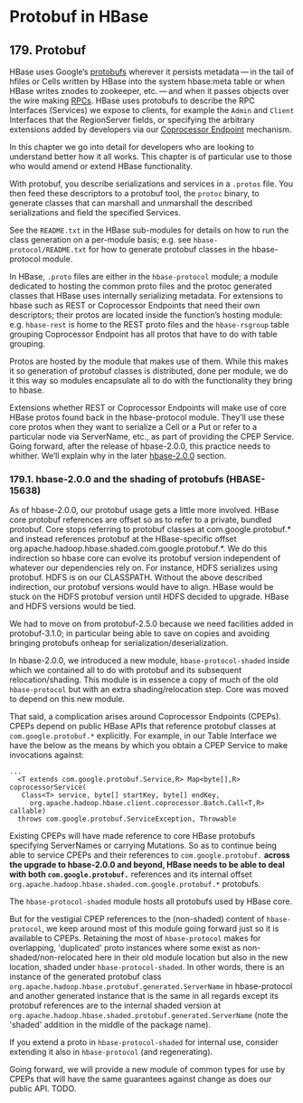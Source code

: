 

# Protobuf in HBase

## 179\. Protobuf

HBase uses Google’s [protobufs](https://developers.google.com/protocol-buffers/) wherever it persists metadata — in the tail of hfiles or Cells written by HBase into the system hbase:meta table or when HBase writes znodes to zookeeper, etc. — and when it passes objects over the wire making [RPCs](#hbase.rpc). HBase uses protobufs to describe the RPC Interfaces (Services) we expose to clients, for example the `Admin` and `Client` Interfaces that the RegionServer fields, or specifying the arbitrary extensions added by developers via our [Coprocessor Endpoint](#cp) mechanism.

In this chapter we go into detail for developers who are looking to understand better how it all works. This chapter is of particular use to those who would amend or extend HBase functionality.

With protobuf, you describe serializations and services in a `.protos` file. You then feed these descriptors to a protobuf tool, the `protoc` binary, to generate classes that can marshall and unmarshall the described serializations and field the specified Services.

See the `README.txt` in the HBase sub-modules for details on how to run the class generation on a per-module basis; e.g. see `hbase-protocol/README.txt` for how to generate protobuf classes in the hbase-protocol module.

In HBase, `.proto` files are either in the `hbase-protocol` module; a module dedicated to hosting the common proto files and the protoc generated classes that HBase uses internally serializing metadata. For extensions to hbase such as REST or Coprocessor Endpoints that need their own descriptors; their protos are located inside the function’s hosting module: e.g. `hbase-rest` is home to the REST proto files and the `hbase-rsgroup` table grouping Coprocessor Endpoint has all protos that have to do with table grouping.

Protos are hosted by the module that makes use of them. While this makes it so generation of protobuf classes is distributed, done per module, we do it this way so modules encapsulate all to do with the functionality they bring to hbase.

Extensions whether REST or Coprocessor Endpoints will make use of core HBase protos found back in the hbase-protocol module. They’ll use these core protos when they want to serialize a Cell or a Put or refer to a particular node via ServerName, etc., as part of providing the CPEP Service. Going forward, after the release of hbase-2.0.0, this practice needs to whither. We’ll explain why in the later [hbase-2.0.0](#shaded.protobuf) section.

### 179.1\. hbase-2.0.0 and the shading of protobufs (HBASE-15638)

As of hbase-2.0.0, our protobuf usage gets a little more involved. HBase core protobuf references are offset so as to refer to a private, bundled protobuf. Core stops referring to protobuf classes at com.google.protobuf.* and instead references protobuf at the HBase-specific offset org.apache.hadoop.hbase.shaded.com.google.protobuf.*. We do this indirection so hbase core can evolve its protobuf version independent of whatever our dependencies rely on. For instance, HDFS serializes using protobuf. HDFS is on our CLASSPATH. Without the above described indirection, our protobuf versions would have to align. HBase would be stuck on the HDFS protobuf version until HDFS decided to upgrade. HBase and HDFS versions would be tied.

We had to move on from protobuf-2.5.0 because we need facilities added in protobuf-3.1.0; in particular being able to save on copies and avoiding bringing protobufs onheap for serialization/deserialization.

In hbase-2.0.0, we introduced a new module, `hbase-protocol-shaded` inside which we contained all to do with protobuf and its subsequent relocation/shading. This module is in essence a copy of much of the old `hbase-protocol` but with an extra shading/relocation step. Core was moved to depend on this new module.

That said, a complication arises around Coprocessor Endpoints (CPEPs). CPEPs depend on public HBase APIs that reference protobuf classes at `com.google.protobuf.*` explicitly. For example, in our Table Interface we have the below as the means by which you obtain a CPEP Service to make invocations against:

```
...
  <T extends com.google.protobuf.Service,R> Map<byte[],R> coprocessorService(
   Class<T> service, byte[] startKey, byte[] endKey,
     org.apache.hadoop.hbase.client.coprocessor.Batch.Call<T,R> callable)
  throws com.google.protobuf.ServiceException, Throwable
```

Existing CPEPs will have made reference to core HBase protobufs specifying ServerNames or carrying Mutations. So as to continue being able to service CPEPs and their references to `com.google.protobuf.` **across the upgrade to hbase-2.0.0 and beyond, HBase needs to be able to deal with both `com.google.protobuf.`** references and its internal offset `org.apache.hadoop.hbase.shaded.com.google.protobuf.*` protobufs.

The `hbase-protocol-shaded` module hosts all protobufs used by HBase core.

But for the vestigial CPEP references to the (non-shaded) content of `hbase-protocol`, we keep around most of this module going forward just so it is available to CPEPs. Retaining the most of `hbase-protocol` makes for overlapping, 'duplicated' proto instances where some exist as non-shaded/non-relocated here in their old module location but also in the new location, shaded under `hbase-protocol-shaded`. In other words, there is an instance of the generated protobuf class `org.apache.hadoop.hbase.protobuf.generated.ServerName` in hbase-protocol and another generated instance that is the same in all regards except its protobuf references are to the internal shaded version at `org.apache.hadoop.hbase.shaded.protobuf.generated.ServerName` (note the 'shaded' addition in the middle of the package name).

If you extend a proto in `hbase-protocol-shaded` for internal use, consider extending it also in `hbase-protocol` (and regenerating).

Going forward, we will provide a new module of common types for use by CPEPs that will have the same guarantees against change as does our public API. TODO.

